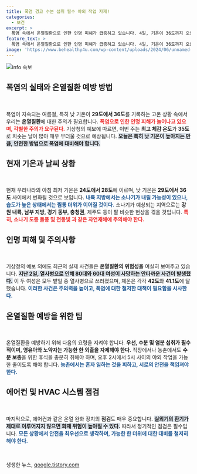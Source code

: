 ```yaml
---
title: 폭염 경고 수분 섭취 필수 야외 작업 자제!
categories:
  - 보건
excerpt: >
  폭염 속에서 온열질환으로 인한 인명 피해가 급증하고 있습니다. 4일, 기온이 36도까지 오르며 철저한 대비가 필요한 상황. 노약자와 영유아는 외출을 자제하고, 농촌에서는 혼자 일하지 말아야 합니다. 안전을 위한 필수 정보를 놓치지 마세요!
feature_text: >
  폭염 속에서 온열질환으로 인한 인명 피해가 급증하고 있습니다. 4일, 기온이 36도까지 오르며 철저한 대비가 필요한 상황. 노약자와 영유아는 외출을 자제하고, 농촌에서는 혼자 일하지 말아야 합니다. 안전을 위한 필수 정보를 놓치지 마세요!
image: 'https://www.behealthy4u.com/wp-content/uploads/2024/06/unnamed-file.png'
---
```


<p><img src="https://www.behealthy4u.com/wp-content/uploads/2024/06/unnamed-file.png" alt="info 속보" /></p>

<h2 data-ke-size="size26">폭염의 실태와 온열질환 예방 방법</h2>

<p data-ke-size="size16">&nbsp;</p>

<p>폭염이 지속되는 여름철, 특히 낮 기온이 <strong>29도에서 36도</strong>를 기록하는 고온 상황 속에서 우리는 <strong>온열질환</strong>에 대한 주의가 필요합니다. <b><span style="color: #ee2323;">폭염으로 인한 인명 피해가 늘어나고 있으며, 각별한 주의가 요구된다.</span></b> 기상청의 예보에 따르면, 이번 주는 <strong>최고 체감 온도</strong>가 <strong>35도</strong>로 치솟는 날이 많아 매우 무더울 것으로 예상됩니다. <b><span style="background-color: #21538527;">오늘은 특히 낮 기온이 높아지는 만큼, 안전한 방법으로 폭염에 대비해야 합니다.</span></b> </p>

<h2 data-ke-size="size26">현재 기온과 날씨 상황</h2>

<p data-ke-size="size16">&nbsp;</p>

<p>현재 우리나라의 아침 최저 기온은 <strong>24도에서 28도</strong>에 이르며, 낮 기온은 <strong>29도에서 36도</strong> 사이에서 변화될 것으로 보입니다. <b><span style="color: #1a5490;">내륙 지방에서는 소나기가 내릴 가능성이 있으나, 습도가 높은 상태에서는 찜통 더위가 이어질 것이다.</span></b> 소나기가 예상되는 지역으로는 <strong>강원 내륙, 남부 지방, 경기 동부, 충청권</strong>, 제주도 등이 팔 비슷한 현상을 겪을 것입니다. <b><span style="color: #ee2323;">특히, 소나기 도중 돌풍 및 천둥빛 과 같은 자연재해에 주의해야 한다.</span></b></p>

<h2 data-ke-size="size26">인명 피해 및 주의사항</h2>

<p data-ke-size="size16">&nbsp;</p>

<p>기상청의 예보 외에도 최근의 실제 사건들은 <strong>온열질환의 위험성을</strong> 여실히 보여주고 있습니다. <b><span style="background-color: #21538527;">지난 2일, 열사병으로 인해 80대와 60대 여성이 사망하는 안타까운 사건이 발생했다.</span></b> 이 두 여성은 모두 밭일 중 열사병으로 쓰러졌으며, 체온은 각각 <strong>42도</strong>와 <strong>41.1도</strong>에 달했습니다. <b><span style="color: #1a5490;">이러한 사건은 주의력을 높이고, 폭염에 대한 철저한 대책이 필요함을 시사한다.</span></b></p>

<h2 data-ke-size="size26">온열질환 예방을 위한 팁</h2>

<p data-ke-size="size16">&nbsp;</p>

<p>온열질환을 예방하기 위해 다음의 요령을 지켜야 합니다. <b><span style="ee2323;">우선, 수분 및 염분 섭취가 필수적이며, 영유아와 노약자는 가능한 한 외출을 자제해야 한다.</span></b> 직장에서나 농촌에서도 <strong>수분 보충</strong>을 위한 휴식을 충분히 취해야 하며, 오후 2시에서 5시 사이의 야외 작업을 가능한 줄이도록 해야 합니다. <b><span style="color: #1a5490;">농촌에서는 혼자 일하는 것을 피하고, 서로의 안전을 책임져야 한다.</span></b></p>

<h2 data-ke-size="size26">에어컨 및 HVAC 시스템 점검</h2>

<p data-ke-size="size16">&nbsp;</p>

<p>마지막으로, 에어컨과 같은 온열 완화 장치의 <strong>점검</strong>도 매우 중요합니다. <b><span style="background-color: #21538527;">실외기의 환기가 제대로 이루어지지 않으면 화재 위험이 높아질 수 있다.</span></b> 따라서 정기적인 점검은 필수입니다. <b><span style="color: #1a5490;">모든 상황에서 안전을 최우선으로 생각하며, 가능한 한 더위에 대한 대비를 철저히 해야 한다.</span></b></p>

<p data-ke-size="size16">&nbsp;</p>
생생한 뉴스, <a href="https://qoogle.tistory.com" rel="dofollow">qoogle.tistory.com</a>


